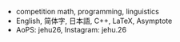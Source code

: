 - competition math, programming, linguistics
- English, 简体字, 日本語, C++, LaTeX, Asymptote
- AoPS: jehu26, Instagram: jehu.26

<!---
jehu26/jehu26 is a ✨ special ✨ repository because its `README.md` (this file) appears on your GitHub profile.
You can click the Preview link to take a look at your changes.
--->
